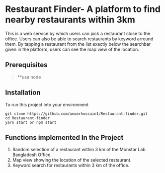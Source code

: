 # Restaurant Finder- A platform to find nearby restaurants within 3km

This is a web service by which users can pick a restaurant close to the office. Users can also be able to search restaurants by keyword arround them. By tapping a restaurant from the list exactly below the searchbar given in the platform, users can see the map view of the location.

## Prerequisites

> \*\*use node

## Installation

To run this project into your environment

```
git clone https://github.com/anwarhossain1/Restaurant-finder.git
cd Restaurant-finder
yarn start or npm start
```

## Functions implemented In the Project

1. Random selection of a restaurant within 3 km of the Monstar Lab Bangladesh Office.
2. Map view showing the location of the selected restaurant.
3. Keyword search for restaurants within 3 km of the office.
